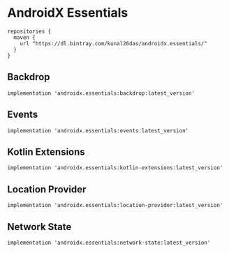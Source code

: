 # AndroidX Essentials
```
repositories {
  maven {
    url "https://dl.bintray.com/kunal26das/androidx.essentials/"
  }
}
```
## Backdrop
```
implementation 'androidx.essentials:backdrop:latest_version'
```
## Events
```
implementation 'androidx.essentials:events:latest_version'
```
## Kotlin Extensions
```
implementation 'androidx.essentials:kotlin-extensions:latest_version'
```
## Location Provider
```
implementation 'androidx.essentials:location-provider:latest_version'
```
## Network State
```
implementation 'androidx.essentials:network-state:latest_version'
```

